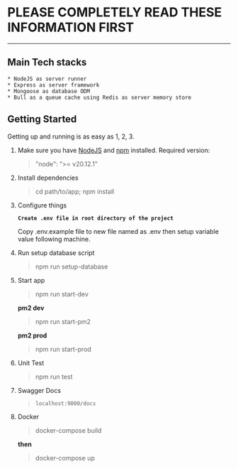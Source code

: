 # PLEASE COMPLETELY READ THESE INFORMATION FIRST

---

## Main Tech stacks

    * NodeJS as server runner
    * Express as server framework
    * Mongoose as database ODM
    * Bull as a queue cache using Redis as server memory store

## Getting Started

Getting up and running is as easy as 1, 2, 3.

1. Make sure you have [NodeJS](https://nodejs.org/) and [npm](https://www.npmjs.com/) installed.
   Required version:

   > "node": ">= v20.12.1"
   >
2. Install dependencies

   > cd path/to/app; npm install
   >
3. Configure things

   **`Create .env file in root directory of the project`**

   Copy .env.example file to new file named as .env then setup variable value following machine.
4. Run setup database script

   > npm run setup-database
   >
5. Start app

   > npm run start-dev
   >

   **pm2 dev**

   > npm run start-pm2
   >

   **pm2 prod**

   > npm run start-prod
   >
6. Unit Test

   > npm run test
   >
7. Swagger Docs

   > `localhost:9000/docs`
   >
8. Docker

   > docker-compose build
   >

   **then**

   > docker-compose up
   >
